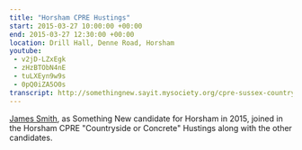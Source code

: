 ```yaml
---
title: "Horsham CPRE Hustings"
start: 2015-03-27 10:00:00 +00:00
end: 2015-03-27 12:30:00 +00:00
location: Drill Hall, Denne Road, Horsham
youtube:
 - v2jD-LZxEgk
 - zHzBTObN4nE
 - tuLXEyn9w9s
 - 0pQ0iZA5O0s
transcript: http://somethingnew.sayit.mysociety.org/cpre-sussex-countryside-or-concrete-horsham-hustin
---
```


[James Smith](/people/james-smith), as Something New candidate for Horsham in 2015, joined in the Horsham CPRE "Countryside or Concrete" Hustings along with the other candidates.